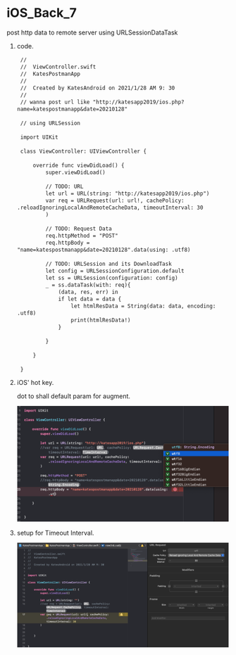 # iOS_Back_7
post http data to remote server using URLSessionDataTask


1. code.


        //
        //  ViewController.swift
        //  KatesPostmanApp
        //
        //  Created by KatesAndroid on 2021/1/28 AM 9: 30
        //
        // wanna post url like "http://katesapp2019/ios.php?name=katespostmanapp&date=20210128"

        // using URLSession

        import UIKit

        class ViewController: UIViewController {

            override func viewDidLoad() {
                super.viewDidLoad()

                // TODO: URL
                let url = URL(string: "http://katesapp2019/ios.php")
                var req = URLRequest(url: url!, cachePolicy: .reloadIgnoringLocalAndRemoteCacheData, timeoutInterval: 30
                )

                // TODO: Request Data
                req.httpMethod = "POST"
                req.httpBody = "name=katespostmanapp&date=20210128".data(using: .utf8)

                // TODO: URLSession and its DownloadTask
                let config = URLSessionConfiguration.default
                let ss = URLSession(configuration: config)
                _ = ss.dataTask(with: req){
                    (data, res, err) in
                    if let data = data {
                        let htmlResData = String(data: data, encoding: .utf8)
                        print(htmlResData!)
                    }

                }

            }

        }

 2. iOS' hot key.
 
    dot to shall default param for augment.
    
    ![](https://raw.githubusercontent.com/QueenieCplusplus/iOS_Back_7/main/dot.png)

3. setup for Timeout Interval.

    ![](https://raw.githubusercontent.com/QueenieCplusplus/iOS_Back_7/main/Timeout%20Interval.png)


